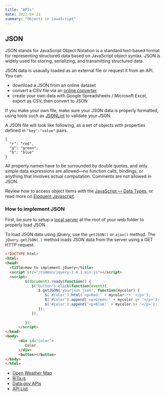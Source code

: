 ```yaml
---
title: "APIs"
date: 2022-04-21
summary: "Objects in JavaScript"
---
```


## JSON

JSON stands for JavaScript Object Notation is a standard text-based format for representing structured data based on JavaScript object syntax. JSON is widely used for storing, serializing, and transmitting structured data. 

JSON data is usaually loaded as an external file or request it from an API. 
You can:
- download a JSON from an online dataset 
- convert a CSV file via an [online converter](https://www.csvjson.com/csv2json)
- create your own data with Google Spreadsheets / Microsoft Excel, export as CSV, then convert to JSON

If you make your own file, make sure your JSON data is properly formatted, using tools such as [JSONLint](https://jsonlint.com/) to validate your JSON.

A JSON file will look like following, as a set of objects with properties defined in `"key":"value"` pairs.

```
{
  "r": "red",
  "g": "green",
  "b": "blue"
}
```

All property names have to be surrounded by double quotes, and only simple data expressions are allowed—no function calls, bindings, or anything that involves actual computation. Comments are not allowed in JSON.

Review how to access object items with the [JavaScript — Data Types](/lectures/07-javascript/#data-types), or read more on [Eloquent Javascript](https://eloquentjavascript.net/04_data.html#h_cqg63Sxe3o).


### How to implement JSON

First, be sure to setup a [local server](https://developer.mozilla.org/en-US/docs/Learn/Common_questions/set_up_a_local_testing_server) at the root of your web folder to properly load JSON.

To load JSON data using jQuery, use the `getJSON()` or `ajax()` method. The `jQuery.getJSON( )` method loads JSON data from the server using a GET HTTP request.

```html
<!DOCTYPE html>
<html>
<head>
  <title>How to implement jQuery</title>
  <script src="/common/jquery-3.4.1.min.js"></script>
  <script>
         $(document).ready(function() {
            $("button").click(function(event){
               $.getJSON('yourjson.json', function(mycolor) {
                  $('#color').html('<p>Red:' + mycolor.r+ '</p>');
                  $('#color').append('<p>Green:' + mycolor.g+ '</p>');
                  $('#color').append('<p>Blue:' + mycolor.b+ '</p>');
               });
            });
               
         });
      </script>
</head>
<body>
      <div id="color">
         Color
      </div>
      <button></button>
</body>
</html>
```

* [Open Weather Map](https://openweathermap.org/)
* [RiTa.js](https://rednoise.org/rita/)
* [Data.gov APIs](https://www.data.gov/developers/apis)
* [API List](https://apilist.fun/)

